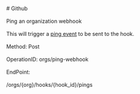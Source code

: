 <br>#     Github</br>
<br>Ping an organization webhook</br>
<br>This will trigger a [ping event](https://developer.github.com/webhooks/#ping-event) to be sent to the hook.</br>
<br>Method: Post</br>
<br>OperationID: orgs/ping-webhook</br>
<br>EndPoint:</br>
<br>/orgs/{org}/hooks/{hook_id}/pings</br>
